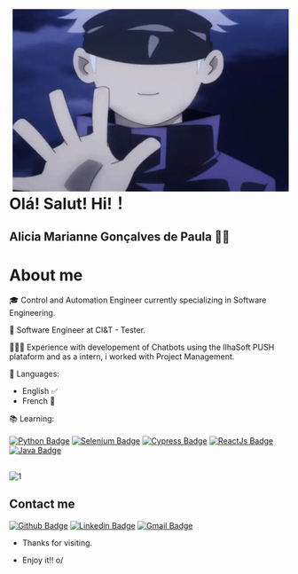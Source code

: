 <img align="right" width="498" height="329" src="https://github.com/aliciamarianne1507/aliciamarianne1507/blob/main/Imagens/tenor.gif">
 
# Olá! Salut! Hi!！
## Alicia Marianne Gonçalves de Paula 👩‍💻

# About me

🎓 Control and Automation Engineer currently specializing in Software Engineering.

🤖 Software Engineer at CI&T - Tester.

👩🏻‍💻 Experience with developement of Chatbots using the IlhaSoft PUSH plataform and as a intern, i worked with Project Management.

💬 Languages:
    <ul>
        <li>English ✅</li>
        <li>French 📝 </li>
    </ul>

📚 Learning:<br></br>
[![Python Badge](https://img.shields.io/badge/-Python-00f?style=flat-square&logo=Python&logoColor=blue&link=link_do_seu_perfil_no_github)](https://www.python.org/)
[![Selenium Badge](https://img.shields.io/badge/-Selenium-32CD32?style=flat-square&logo=Selenium&logoColor=black&link=link_do_seu_perfil_no_github)](https://www.selenium.dev/)
[![Cypress Badge](https://img.shields.io/badge/-Cypress-006400?style=flat-square&logo=Cypress&logoColor=grey&link=link_do_seu_perfil_no_github)](https://docs.cypress.io/guides/overview/why-cypress)
[![ReactJs Badge](https://img.shields.io/badge/-ReactJS-000?style=flat-square&logo=React&logoColor=blue&link=link_do_seu_perfil_no_github)](https://pt-br.reactjs.org/)
[![Java Badge](https://img.shields.io/badge/-Java-ff0000?style=flat-square&logo=Java&logoColor=white&link=link_do_seu_perfil_no_github)](https://www.java.com/pt-BR/)


##

![1](https://github-readme-stats.vercel.app/api/top-langs/?username=aliciamarianne1507&theme=gruvbox)
 

 
## Contact me 
[![Github Badge](https://img.shields.io/badge/-Github-000?style=flat-square&logo=Github&logoColor=white&link=link_do_seu_perfil_no_github)](https://github.com/aliciamarianne1507)
[![Linkedin Badge](https://img.shields.io/badge/-LinkedIn-blue?style=flat-square&logo=Linkedin&logoColor=white&link=link_do_seu_perfil_no_linkedin)](https://www.linkedin.com/in/alicia-gon%C3%A7alves-a301171/)
[![Gmail Badge](https://img.shields.io/badge/-Gmail-c14438?style=flat-square&logo=Gmail-Pessoal&logoColor=white&link=mailto:seu_email)](mailto:aliciadepaulaeng@gmail.com)


- Thanks for visiting. 
 
- Enjoy it!! o/
